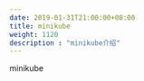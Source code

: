 ```yaml
---
date: 2019-01-31T21:00:00+08:00
title: minikube
weight: 1120
description : "minikube介绍"
---
```


minikube